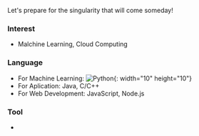 Let's prepare for the  singularity that will come someday!

### Interest
- Malchine Learning, Cloud Computing

### Language
- For Machine Learning: ![Python](https://upload.wikimedia.org/wikipedia/commons/c/c3/Python-logo-notext.svg){: width="10" height="10"}
- For Aplication: Java, C/C++
- For Web Development: JavaScript, Node.js

### Tool
- 

<!--
**KoreanLeeChangHyun/KoreanLeeChangHyun** is a ✨ _special_ ✨ repository because its `README.md` (this file) appears on your GitHub profile.

Here are some ideas to get you started:

- 🔭 I’m currently working on ...
- 🌱 I’m currently learning ...
- 👯 I’m looking to collaborate on ...
- 🤔 I’m looking for help with ...
- 💬 Ask me about ...
- 📫 How to reach me: ...
- 😄 Pronouns: ...
- ⚡ Fun fact: ...
-->
